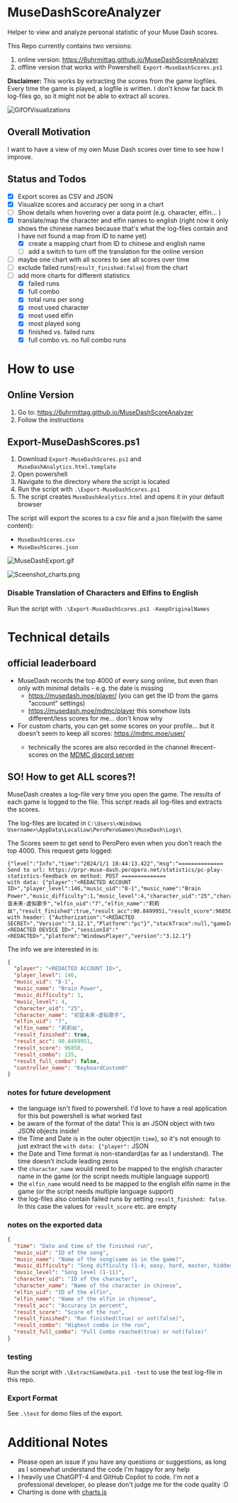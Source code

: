 # MuseDashScoreAnalyzer

Helper to view and analyze personal statistic of your Muse Dash scores.

This Repo currently contains two versions:

1. online version: https://6uhrmittag.github.io/MuseDashScoreAnalyzer
2. offline version that works with Powershell: `Export-MuseDashScores.ps1`

**Disclaimer:** This works by extracting the scores from the game logfiles. Every time the game is played, a logfile is written. I don't know far back th log-files go, so it might not be able to extract all scores.

![GifOfVisualizations](_static/GifOfVisualizations.gif)

## Overall Motivation

I want to have a view of my own Muse Dash scores over time to see how I improve.

## Status and Todos

- [x] Export scores as CSV and JSON
- [x] Visualize scores and accuracy per song in a chart
- [ ] Show details when hovering over a data point (e.g. character, elfin... )
- [x] translate/map the character and elfin names to english (right now it only shows the chinese names because that's what the log-files contain and I have not found a map from ID to name yet)
    - [x] create a mapping chart from ID to chinese and english name
    - [ ] add a switch to turn off the translation for the online version
- [ ] maybe one chart with all scores to see all scores over time
- [ ] exclude failed runs(`result_finished:false`) from the chart
- [ ] add more charts for different statistics
    - [x] failed runs
    - [x] full combo
    - [x] total runs per song
    - [x] most used character
    - [x] most used elfin
    - [x] most played song
    - [x] finished vs. failed runs
    - [x] full combo vs. no full combo runs

# How to use

## Online Version

1. Go to: https://6uhrmittag.github.io/MuseDashScoreAnalyzer
2. Follow the instructions

## Export-MuseDashScores.ps1

1. Download `Export-MuseDashScores.ps1` and `MuseDashAnalytics.html.template`
2. Open powershell
3. Navigate to the directory where the script is located
4. Run the script with `.\Export-MuseDashScores.ps1`
5. The script creates `MuseDashAnalytics.html` and opens it in your default browser

The script will export the scores to a csv file and a json file(with the same content):

- `MuseDashScores.csv`
- `MuseDashScores.json`

![MuseDashExport.gif](_static/Export-MuseDashScores.ps1.gif)

![Sceenshot_charts.png](_static/Sceenshot_charts.png)

### Disable Translation of Characters and Elfins to English

Run the script with `.\Export-MuseDashScores.ps1 -KeepOriginalNames`

# Technical details

## official leaderboard

- MuseDash records the top 4000 of every song online, but even than only with minimal details - e.g. the date is missing
    - https://musedash.moe/player/<Player ID>   (you can get the ID from the gams "account" settings)
    - https://musedash.moe/mdmc/player  this somehow lists different/less scores for me... don't know why
- For custom charts, you can get some scores on your profile... but it doesn't seem to keep all scores: https://mdmc.moe/user/<ID>
    - technically the scores are also recorded in the channel #recent-scores on the [MDMC discord server](https://discord.com/servers/muse-dash-modding-community-812100927468470273)

## SO! How to get **ALL scores**?!

MuseDash creates a log-file very time you open the game. The results of each game is logged to the file. This script reads all log-files and extracts the scores.

The log-files are located in `C:\Users\<Windows Username>\AppData\LocalLow\PeroPeroGames\MuseDash\Logs\`

The Scores seem to get send to PeroPero even when you don't reach the top 4000. This request gets logged:

````text
{"level":"Info","time":"2024/1/1 18:44:13.422","msg":"============== Send to url: https://prpr-muse-dash.peropero.net/statistics/pc-play-statistics-feedback on method: POST ============== 
with data: {"player":"<REDACTED ACCOUNT ID>","player_level":146,"music_uid":"8-1","music_name":"Brain Power","music_difficulty":1,"music_level":4,"character_uid":"25","character_name":"初音未来-虚拟歌手","elfin_uid":"7","elfin_name":"莉莉丝","result_finished":true,"result_acc":90.8499951,"result_score":96850,"result_combo":135,"result_full_combo":false,"controller_name":"KeyboardCustom0"}
with header: {"Authorization":"<REDACTED SECRET>","Version":"3.12.1","Platform":"pc"}","stackTrace":null,"gameId":"com.PeroPeroGames.MuseDash","userId":null,"deviceId":"<REDACTED DEVICE ID>","sessionId":"<REDACTED>","platform":"WindowsPlayer","version":"3.12.1"}
````

The info we are interested in is:

````json
{
  "player": "<REDACTED ACCOUNT ID>",
  "player_level": 146,
  "music_uid": "8-1",
  "music_name": "Brain Power",
  "music_difficulty": 1,
  "music_level": 4,
  "character_uid": "25",
  "character_name": "初音未来-虚拟歌手",
  "elfin_uid": "7",
  "elfin_name": "莉莉丝",
  "result_finished": true,
  "result_acc": 90.8499951,
  "result_score": 96850,
  "result_combo": 135,
  "result_full_combo": false,
  "controller_name": "KeyboardCustom0"
}
````

### notes for future development

- the language isn't fixed to powershell. I'd love to have a real application for this but powershell is what worked fast
- be aware of the format of the data! This is an JSON object with two JSON objects inside!
- the Time and Date is in the outer object(in `time`), so it's not enough to just extract the `with data: {"player":` JSON
- the Date and Time format is non-standard(as far as I understand). The time doesn't include leading zeros
- the `character_name` would need to be mapped to the english character name in the game (or the script needs multiple language support)
- the `elfin_name` would need to be mapped to the english elfin name in the game (or the script needs multiple language support)
- the log-files also contain failed runs by setting `result_finished: false`. In this case the values for `result_score` etc. are empty

### notes on the exported data

````json
{
  "time": "Date and time of the finished run",
  "music_uid": "ID of the song",
  "music_name": "Name of the song(same as in the game)",
  "music_difficulty": "Song difficulty (1-4; easy, hard, master, hidden)",
  "music_level": "Song level (1-11)",
  "character_uid": "ID of the character",
  "character_name": "Name of the character in chinese",
  "elfin_uid": "ID of the elfin",
  "elfin_name": "Name of the elfin in chinese",
  "result_acc": "Accuracy in percent",
  "result_score": "Score of the run",
  "result_finished": "Run finished(true) or not(false)",
  "result_combo": "Highest combo in the run",
  "result_full_combo": "Full Combo reached(true) or not(false)"
}
````

### testing

Run the script with `.\ExtractGameData.ps1 -test` to use the test log-file in this repo.

### Export Format

See `.\test` for demo files of the export.

# Additional Notes

- Please open an issue if you have any questions or suggestions, as long as I somewhat understand the code I'm happy for any help
- I heavily use ChatGPT-4 and GitHub Copilot to code. I'm not a professional developer, so please don't judge me for the code quality :D
- Charting is done with [charts.js](https://www.chartjs.org/)